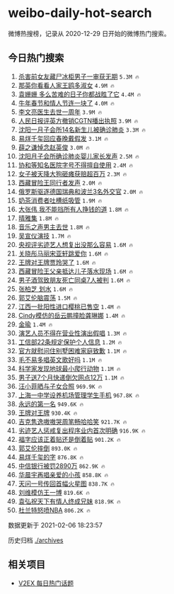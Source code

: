 # weibo-daily-hot-search

微博热搜榜，记录从 2020-12-29 日开始的微博热门搜索。

## 今日热门搜索

<!-- BEGIN -->

1. [杀害前女友藏尸冰柜男子一审获无期](https://s.weibo.com/weibo?q=%23%E6%9D%80%E5%AE%B3%E5%89%8D%E5%A5%B3%E5%8F%8B%E8%97%8F%E5%B0%B8%E5%86%B0%E6%9F%9C%E7%94%B7%E5%AD%90%E4%B8%80%E5%AE%A1%E8%8E%B7%E6%97%A0%E6%9C%9F%23&Refer=top) `5.3M 🔥`
1. [那英你看看人家王鸥多淑女](https://s.weibo.com/weibo?q=%23%E9%82%A3%E8%8B%B1%E4%BD%A0%E7%9C%8B%E7%9C%8B%E4%BA%BA%E5%AE%B6%E7%8E%8B%E9%B8%A5%E5%A4%9A%E6%B7%91%E5%A5%B3%23&Refer=top) `4.9M 🔥`
1. [袁姗姗 多么苦难的日子你都战胜了它](https://s.weibo.com/weibo?q=%E8%A2%81%E5%A7%97%E5%A7%97%20%E5%A4%9A%E4%B9%88%E8%8B%A6%E9%9A%BE%E7%9A%84%E6%97%A5%E5%AD%90%E4%BD%A0%E9%83%BD%E6%88%98%E8%83%9C%E4%BA%86%E5%AE%83&Refer=top) `4.4M 🔥`
1. [牛年春节和情人节连一块了](https://s.weibo.com/weibo?q=%23%E7%89%9B%E5%B9%B4%E6%98%A5%E8%8A%82%E5%92%8C%E6%83%85%E4%BA%BA%E8%8A%82%E8%BF%9E%E4%B8%80%E5%9D%97%E4%BA%86%23&Refer=top) `4.0M 🔥`
1. [李文亮医生去世一周年](https://s.weibo.com/weibo?q=%23%E6%9D%8E%E6%96%87%E4%BA%AE%E5%8C%BB%E7%94%9F%E5%8E%BB%E4%B8%96%E4%B8%80%E5%91%A8%E5%B9%B4%23&Refer=top) `3.9M 🔥`
1. [人民日报评英方撤销CGTN播出执照](https://s.weibo.com/weibo?q=%23%E4%BA%BA%E6%B0%91%E6%97%A5%E6%8A%A5%E8%AF%84%E8%8B%B1%E6%96%B9%E6%92%A4%E9%94%80CGTN%E6%92%AD%E5%87%BA%E6%89%A7%E7%85%A7%23&Refer=top) `3.9M 🔥`
1. [沈阳一月子会所14名新生儿被确诊肺炎](https://s.weibo.com/weibo?q=%E6%B2%88%E9%98%B3%E4%B8%80%E6%9C%88%E5%AD%90%E4%BC%9A%E6%89%8014%E5%90%8D%E6%96%B0%E7%94%9F%E5%84%BF%E8%A2%AB%E7%A1%AE%E8%AF%8A%E8%82%BA%E7%82%8E&Refer=top) `3.3M 🔥`
1. [易烊千玺回应春晚戴假发](https://s.weibo.com/weibo?q=%23%E6%98%93%E7%83%8A%E5%8D%83%E7%8E%BA%E5%9B%9E%E5%BA%94%E6%98%A5%E6%99%9A%E6%88%B4%E5%81%87%E5%8F%91%23&Refer=top) `3.1M 🔥`
1. [薛之谦悼念赵英俊](https://s.weibo.com/weibo?q=%23%E8%96%9B%E4%B9%8B%E8%B0%A6%E6%82%BC%E5%BF%B5%E8%B5%B5%E8%8B%B1%E4%BF%8A%23&Refer=top) `3.0M 🔥`
1. [沈阳月子会所确诊肺炎婴儿家长发声](https://s.weibo.com/weibo?q=%23%E6%B2%88%E9%98%B3%E6%9C%88%E5%AD%90%E4%BC%9A%E6%89%80%E7%A1%AE%E8%AF%8A%E8%82%BA%E7%82%8E%E5%A9%B4%E5%84%BF%E5%AE%B6%E9%95%BF%E5%8F%91%E5%A3%B0%23&Refer=top) `2.5M 🔥`
1. [协和等知名医院字号不得擅自使用](https://s.weibo.com/weibo?q=%23%E5%8D%8F%E5%92%8C%E7%AD%89%E7%9F%A5%E5%90%8D%E5%8C%BB%E9%99%A2%E5%AD%97%E5%8F%B7%E4%B8%8D%E5%BE%97%E6%93%85%E8%87%AA%E4%BD%BF%E7%94%A8%23&Refer=top) `2.4M 🔥`
1. [女子被天降大狗砸瘫获赔超百万](https://s.weibo.com/weibo?q=%23%E5%A5%B3%E5%AD%90%E8%A2%AB%E5%A4%A9%E9%99%8D%E5%A4%A7%E7%8B%97%E7%A0%B8%E7%98%AB%E8%8E%B7%E8%B5%94%E8%B6%85%E7%99%BE%E4%B8%87%23&Refer=top) `2.3M 🔥`
1. [西藏冒险王同行者发声](https://s.weibo.com/weibo?q=%E8%A5%BF%E8%97%8F%E5%86%92%E9%99%A9%E7%8E%8B%E5%90%8C%E8%A1%8C%E8%80%85%E5%8F%91%E5%A3%B0&Refer=top) `2.0M 🔥`
1. [俄罗斯驱逐德国瑞典和波兰3名外交官](https://s.weibo.com/weibo?q=%23%E4%BF%84%E7%BD%97%E6%96%AF%E9%A9%B1%E9%80%90%E5%BE%B7%E5%9B%BD%E7%91%9E%E5%85%B8%E5%92%8C%E6%B3%A2%E5%85%B03%E5%90%8D%E5%A4%96%E4%BA%A4%E5%AE%98%23&Refer=top) `2.0M 🔥`
1. [奶茶消费者吐槽纸吸管](https://s.weibo.com/weibo?q=%23%E5%A5%B6%E8%8C%B6%E6%B6%88%E8%B4%B9%E8%80%85%E5%90%90%E6%A7%BD%E7%BA%B8%E5%90%B8%E7%AE%A1%23&Refer=top) `1.9M 🔥`
1. [大张伟 我不能挡所有人挣钱的道](https://s.weibo.com/weibo?q=%E5%A4%A7%E5%BC%A0%E4%BC%9F%20%E6%88%91%E4%B8%8D%E8%83%BD%E6%8C%A1%E6%89%80%E6%9C%89%E4%BA%BA%E6%8C%A3%E9%92%B1%E7%9A%84%E9%81%93&Refer=top) `1.8M 🔥`
1. [晴雅集](https://s.weibo.com/weibo?q=%E6%99%B4%E9%9B%85%E9%9B%86&Refer=top) `1.8M 🔥`
1. [音乐之声男主去世](https://s.weibo.com/weibo?q=%23%E9%9F%B3%E4%B9%90%E4%B9%8B%E5%A3%B0%E7%94%B7%E4%B8%BB%E5%8E%BB%E4%B8%96%23&Refer=top) `1.8M 🔥`
1. [吴宣仪演技](https://s.weibo.com/weibo?q=%23%E5%90%B4%E5%AE%A3%E4%BB%AA%E6%BC%94%E6%8A%80%23&Refer=top) `1.7M 🔥`
1. [央视评劣迹艺人想复出没那么容易](https://s.weibo.com/weibo?q=%23%E5%A4%AE%E8%A7%86%E8%AF%84%E5%8A%A3%E8%BF%B9%E8%89%BA%E4%BA%BA%E6%83%B3%E5%A4%8D%E5%87%BA%E6%B2%A1%E9%82%A3%E4%B9%88%E5%AE%B9%E6%98%93%23&Refer=top) `1.6M 🔥`
1. [关晓彤马丽宋亚轩跳爱你](https://s.weibo.com/weibo?q=%23%E5%85%B3%E6%99%93%E5%BD%A4%E9%A9%AC%E4%B8%BD%E5%AE%8B%E4%BA%9A%E8%BD%A9%E8%B7%B3%E7%88%B1%E4%BD%A0%23&Refer=top) `1.6M 🔥`
1. [王牌对王牌贾玲哭了](https://s.weibo.com/weibo?q=%23%E7%8E%8B%E7%89%8C%E5%AF%B9%E7%8E%8B%E7%89%8C%E8%B4%BE%E7%8E%B2%E5%93%AD%E4%BA%86%23&Refer=top) `1.6M 🔥`
1. [西藏冒险王父亲抵达儿子落水现场](https://s.weibo.com/weibo?q=%E8%A5%BF%E8%97%8F%E5%86%92%E9%99%A9%E7%8E%8B%E7%88%B6%E4%BA%B2%E6%8A%B5%E8%BE%BE%E5%84%BF%E5%AD%90%E8%90%BD%E6%B0%B4%E7%8E%B0%E5%9C%BA&Refer=top) `1.6M 🔥`
1. [男子酒驾致朋友死亡同桌7人被判](https://s.weibo.com/weibo?q=%23%E7%94%B7%E5%AD%90%E9%85%92%E9%A9%BE%E8%87%B4%E6%9C%8B%E5%8F%8B%E6%AD%BB%E4%BA%A1%E5%90%8C%E6%A1%8C7%E4%BA%BA%E8%A2%AB%E5%88%A4%23&Refer=top) `1.6M 🔥`
1. [张柏芝 划水](https://s.weibo.com/weibo?q=%E5%BC%A0%E6%9F%8F%E8%8A%9D%20%E5%88%92%E6%B0%B4&Refer=top) `1.6M 🔥`
1. [郭艾伦脑震荡](https://s.weibo.com/weibo?q=%E9%83%AD%E8%89%BE%E4%BC%A6%E8%84%91%E9%9C%87%E8%8D%A1&Refer=top) `1.5M 🔥`
1. [江西一批阳性进口樱桃已售空](https://s.weibo.com/weibo?q=%23%E6%B1%9F%E8%A5%BF%E4%B8%80%E6%89%B9%E9%98%B3%E6%80%A7%E8%BF%9B%E5%8F%A3%E6%A8%B1%E6%A1%83%E5%B7%B2%E5%94%AE%E7%A9%BA%23&Refer=top) `1.4M 🔥`
1. [Cindy模仿的岳云鹏撞脸龚琳娜](https://s.weibo.com/weibo?q=%23Cindy%E6%A8%A1%E4%BB%BF%E7%9A%84%E5%B2%B3%E4%BA%91%E9%B9%8F%E6%92%9E%E8%84%B8%E9%BE%9A%E7%90%B3%E5%A8%9C%23&Refer=top) `1.4M 🔥`
1. [金瑜](https://s.weibo.com/weibo?q=%E9%87%91%E7%91%9C&Refer=top) `1.4M 🔥`
1. [演艺人员不得在营业性演出假唱](https://s.weibo.com/weibo?q=%23%E6%BC%94%E8%89%BA%E4%BA%BA%E5%91%98%E4%B8%8D%E5%BE%97%E5%9C%A8%E8%90%A5%E4%B8%9A%E6%80%A7%E6%BC%94%E5%87%BA%E5%81%87%E5%94%B1%23&Refer=top) `1.3M 🔥`
1. [工信部22条规定保护个人信息](https://s.weibo.com/weibo?q=%23%E5%B7%A5%E4%BF%A1%E9%83%A822%E6%9D%A1%E8%A7%84%E5%AE%9A%E4%BF%9D%E6%8A%A4%E4%B8%AA%E4%BA%BA%E4%BF%A1%E6%81%AF%23&Refer=top) `1.2M 🔥`
1. [官方就慰问住别墅困难家庭致歉](https://s.weibo.com/weibo?q=%E5%AE%98%E6%96%B9%E5%B0%B1%E6%85%B0%E9%97%AE%E4%BD%8F%E5%88%AB%E5%A2%85%E5%9B%B0%E9%9A%BE%E5%AE%B6%E5%BA%AD%E8%87%B4%E6%AD%89&Refer=top) `1.1M 🔥`
1. [毛不易多唱英文歌好吗](https://s.weibo.com/weibo?q=%23%E6%AF%9B%E4%B8%8D%E6%98%93%E5%A4%9A%E5%94%B1%E8%8B%B1%E6%96%87%E6%AD%8C%E5%A5%BD%E5%90%97%23&Refer=top) `1.1M 🔥`
1. [科学家发现地球最小爬行动物](https://s.weibo.com/weibo?q=%E7%A7%91%E5%AD%A6%E5%AE%B6%E5%8F%91%E7%8E%B0%E5%9C%B0%E7%90%83%E6%9C%80%E5%B0%8F%E7%88%AC%E8%A1%8C%E5%8A%A8%E7%89%A9&Refer=top) `1.1M 🔥`
1. [男子送7个月快递倒欠网点12万](https://s.weibo.com/weibo?q=%23%E7%94%B7%E5%AD%90%E9%80%817%E4%B8%AA%E6%9C%88%E5%BF%AB%E9%80%92%E5%80%92%E6%AC%A0%E7%BD%91%E7%82%B912%E4%B8%87%23&Refer=top) `1.1M 🔥`
1. [汪小菲晒与子女合照](https://s.weibo.com/weibo?q=%E6%B1%AA%E5%B0%8F%E8%8F%B2%E6%99%92%E4%B8%8E%E5%AD%90%E5%A5%B3%E5%90%88%E7%85%A7&Refer=top) `969.9K 🔥`
1. [上海一中学设养机场管理学生手机](https://s.weibo.com/weibo?q=%23%E4%B8%8A%E6%B5%B7%E4%B8%80%E4%B8%AD%E5%AD%A6%E8%AE%BE%E5%85%BB%E6%9C%BA%E5%9C%BA%E7%AE%A1%E7%90%86%E5%AD%A6%E7%94%9F%E6%89%8B%E6%9C%BA%23&Refer=top) `967.8K 🔥`
1. [永远的第一名](https://s.weibo.com/weibo?q=%E6%B0%B8%E8%BF%9C%E7%9A%84%E7%AC%AC%E4%B8%80%E5%90%8D&Refer=top) `949.6K 🔥`
1. [王牌对王牌](https://s.weibo.com/weibo?q=%E7%8E%8B%E7%89%8C%E5%AF%B9%E7%8E%8B%E7%89%8C&Refer=top) `930.4K 🔥`
1. [吉克隽逸嗷嗷哭周笔畅哈哈笑](https://s.weibo.com/weibo?q=%23%E5%90%89%E5%85%8B%E9%9A%BD%E9%80%B8%E5%97%B7%E5%97%B7%E5%93%AD%E5%91%A8%E7%AC%94%E7%95%85%E5%93%88%E5%93%88%E7%AC%91%23&Refer=top) `921.7K 🔥`
1. [劣迹艺人惩戒复出程序业内首次明确](https://s.weibo.com/weibo?q=%23%E5%8A%A3%E8%BF%B9%E8%89%BA%E4%BA%BA%E6%83%A9%E6%88%92%E5%A4%8D%E5%87%BA%E7%A8%8B%E5%BA%8F%E4%B8%9A%E5%86%85%E9%A6%96%E6%AC%A1%E6%98%8E%E7%A1%AE%23&Refer=top) `916.9K 🔥`
1. [福字应该正着贴还是倒着贴](https://s.weibo.com/weibo?q=%23%E7%A6%8F%E5%AD%97%E5%BA%94%E8%AF%A5%E6%AD%A3%E7%9D%80%E8%B4%B4%E8%BF%98%E6%98%AF%E5%80%92%E7%9D%80%E8%B4%B4%23&Refer=top) `901.2K 🔥`
1. [郭艾伦摔倒](https://s.weibo.com/weibo?q=%23%E9%83%AD%E8%89%BE%E4%BC%A6%E6%91%94%E5%80%92%23&Refer=top) `893.0K 🔥`
1. [易烊千玺的字](https://s.weibo.com/weibo?q=%E6%98%93%E7%83%8A%E5%8D%83%E7%8E%BA%E7%9A%84%E5%AD%97&Refer=top) `876.8K 🔥`
1. [中信银行被罚2890万](https://s.weibo.com/weibo?q=%E4%B8%AD%E4%BF%A1%E9%93%B6%E8%A1%8C%E8%A2%AB%E7%BD%9A2890%E4%B8%87&Refer=top) `862.9K 🔥`
1. [华晨宇再唱亲爱的小孩](https://s.weibo.com/weibo?q=%E5%8D%8E%E6%99%A8%E5%AE%87%E5%86%8D%E5%94%B1%E4%BA%B2%E7%88%B1%E7%9A%84%E5%B0%8F%E5%AD%A9&Refer=top) `858.8K 🔥`
1. [天问一号传回首幅火星图](https://s.weibo.com/weibo?q=%23%E5%A4%A9%E9%97%AE%E4%B8%80%E5%8F%B7%E4%BC%A0%E5%9B%9E%E9%A6%96%E5%B9%85%E7%81%AB%E6%98%9F%E5%9B%BE%23&Refer=top) `838.7K 🔥`
1. [刘维模仿王一博](https://s.weibo.com/weibo?q=%E5%88%98%E7%BB%B4%E6%A8%A1%E4%BB%BF%E7%8E%8B%E4%B8%80%E5%8D%9A&Refer=top) `819.6K 🔥`
1. [袁弘祝天下有情人终成兄妹](https://s.weibo.com/weibo?q=%23%E8%A2%81%E5%BC%98%E7%A5%9D%E5%A4%A9%E4%B8%8B%E6%9C%89%E6%83%85%E4%BA%BA%E7%BB%88%E6%88%90%E5%85%84%E5%A6%B9%23&Refer=top) `818.9K 🔥`
1. [杜兰特怒喷NBA](https://s.weibo.com/weibo?q=%E6%9D%9C%E5%85%B0%E7%89%B9%E6%80%92%E5%96%B7NBA&Refer=top) `806.2K 🔥`

数据更新于 2021-02-06 18:23:57

<!-- END -->

历史归档 [./archives](./archives)

## 相关项目

- [V2EX 每日热门话题](https://github.com/realLeonardo/v2ex-daily-hot-topic)
